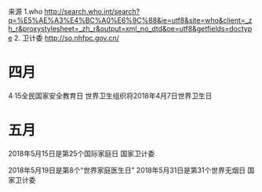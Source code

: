 来源
1.who  http://search.who.int/search?q=%E5%AE%A3%E4%BC%A0%E6%9C%88&ie=utf8&site=who&client=_zh_r&proxystylesheet=_zh_r&output=xml_no_dtd&oe=utf8&getfields=doctype
2. 卫计委 http://so.nhfpc.gov.cn/


# 四月

4·15全民国家安全教育日
世界卫生组织将2018年4月7日世界卫生日



# 五月

2018年5月15日是第25个国际家庭日 国家卫计委

2018年5月19日是第8个“世界家庭医生日” 
2018年5月31日是第31个世界无烟日 国家卫计委 
